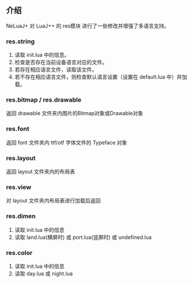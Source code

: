 ## 介绍

NeLuaJ+ 对 LuaJ++ 的 res模块 进行了一些修改并增强了多语言支持。

### res.string

1. 读取 init.lua 中的信息。
2. 检查是否存在当前设备语言对应的文件。
3. 若存在相应语言文件，读取该文件。
4. 若不存在相应语言文件，则检查默认语言设置（设置在 default.lua 中）并加载。

### res.bitmap / res.drawable

返回 drawable 文件夹内图片的Bitmap对象或Drawable对象

### res.font

返回 font 文件夹内 ttf/otf 字体文件的 Typeface 对象

### res.layout

返回 layout 文件夹内的布局表

### res.view

对 layout 文件夹内布局表进行加载后返回

### res.dimen

1. 读取 init.lua 中的信息
2. 读取 land.lua(横屏时) 或 port.lua(竖屏时) 或 undefined.lua

### res.color

1. 读取 init.lua 中的信息
2. 读取 day.lua 或 night.lua